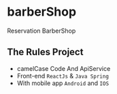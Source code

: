 # barberShop
Reservation BarberShop

## The Rules Project
- camelCase Code And ApiService
- Front-end `ReactJs` & `Java Spring`
- With mobile app `Android` and `IOS`
